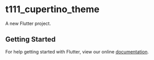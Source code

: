 # t111_cupertino_theme

A new Flutter project.

## Getting Started

For help getting started with Flutter, view our online
[documentation](https://flutter.io/).
